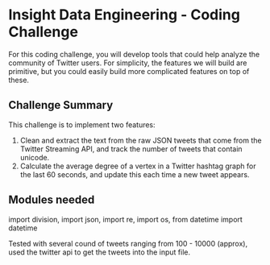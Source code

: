 Insight Data Engineering - Coding Challenge
===========================================================

For this coding challenge, you will develop tools that could help analyze the community of Twitter users.  For simplicity, the features we will build are primitive, but you could easily build more complicated features on top of these.   

## Challenge Summary

This challenge is to implement two features:

1. Clean and extract the text from the raw JSON tweets that come from the Twitter Streaming API, and track the number of tweets that contain unicode.
2. Calculate the average degree of a vertex in a Twitter hashtag graph for the last 60 seconds, and update this each time a new tweet appears.

## Modules needed

import division,
import json,
import re,
import os,
from datetime import datetime

Tested with several cound of tweets ranging from 100 - 10000 (approx), used the twitter api to get the tweets into the input file.
